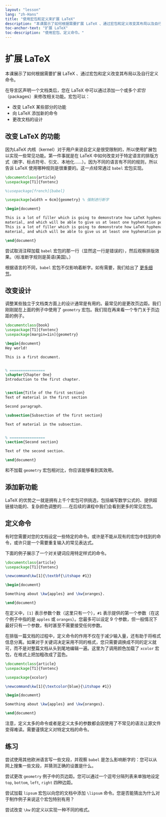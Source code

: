 ```yaml
---
layout: "lesson"
lang: "zh-Hans"
title: "使用宏包和定义来扩展 LaTeX"
description: "本课展示了如何根据需要扩展 LaTeX 、通过宏包和定义改变其布局以及自行定义命令。"
toc-anchor-text: "扩展 LaTeX"
toc-description: "使用宏包、定义命令。"
---
```


# 扩展 LaTeX

<span
  class="summary">本课展示了如何根据需要扩展 LaTeX 、通过宏包和定义改变其布局以及自行定义命令。</span>

在导言区声明一个文档类后，您在 LaTeX 中可以通过添加一个或多个*宏包*（packages）来修改相关功能。宏包可以：

- 改变 LaTeX 某些部分的功能
- 向 LaTeX 添加新的命令
- 更改文档的设计

## 改变 LaTeX 的功能

因为LaTeX 内核（kernel）对于用户来说自定义是很受限制的，所以使用扩展包以实现一些常见功能。第一件事就是在 LaTeX 中如何改变对于特定语言的排版方式（断字、标点符号、引文、本地化……）。因为不同的语言有不同的规则，所以告诉 LaTeX 使用哪种规则是很重要的。这一点经常通过 `babel` 宏包实现。

```latex
\documentclass{article}
\usepackage[T1]{fontenc}

%\usepackage[french]{babel}

\usepackage[width = 6cm]{geometry} % 强制进行断字

\begin{document}

This is a lot of filler which is going to demonstrate how LaTeX hyphenates
material, and which will be able to give us at least one hyphenation point.
This is a lot of filler which is going to demonstrate how LaTeX hyphenates
material, and which will be able to give us at least one hyphenation point.

\end{document}
```

尝试取消注释加载 `babel` 宏包的那一行（显然这一行是错误的），然后观察排版效果。（标准断字规则是英语(美国)。）

根据语言的不同，`babel` 宏包不仅影响着断字。如有需要，我们给出了 [更多细节](more-06)。

## 改变设计

调整某些独立于文档类方面上的设计通常是有用的。最常见的是更改页边距。我们刚刚就在上面的例子中使用了 `geometry` 宏包。我们现在再来看一个专门关于页边距的例子。

```latex
\documentclass{book}
\usepackage[T1]{fontenc}
\usepackage[margin=1in]{geometry}

\begin{document}
Hey world!

This is a first document.


% ================
\chapter{Chapter One}
Introduction to the first chapter.


\section{Title of the first section}
Text of material in the first section

Second paragraph.

\subsection{Subsection of the first section}

Text of material in the subsection.


% ================
\section{Second section}

Text of the second section.

\end{document}
```

和不加载 `geometry` 宏包相对比，你应该能够看到其效用。

## 添加新功能

LaTeX 的优势之一就是拥有上千个宏包可供挑选，包括编写数学公式的、提供超链接功能的、复杂颜色调整的……在后续的课程中我们会看到更多的常见宏包。

## 定义命令

有时您需要对您的文档设定一些特定的命令。或许是不能从现有的宏包中找到的命令，或许只是一个需要重复输入的常见表达式。

下面的例子展示了一个对关键词应用特定样式的命令。

```latex
\documentclass{article}
\usepackage[T1]{fontenc}

\newcommand\kw[1]{\textbf{\itshape #1}}

\begin{document}

Something about \kw{apples} and \kw{oranges}.

\end{document}
```

在定义中，`[1]` 表示参数个数（这里只有一个），`#1` 表示提供的第一个参数（在这个例子中指的是 `apples` 或 `oranges`）。您最多可以设定 9 个参数，但一般情况下最好只有一个参数，有时甚至不需要接受任何参数。

在排版一篇文档的过程中，定义命令的作用不仅在于减少输入量，还有助于将格式信息分离。如果对于关键词决定采用不同的格式，您只需要调换成不同的定义就可，而不是对整篇文档从头到尾地编辑一遍。这里为了调用颜色加载了 `xcolor` 宏包，在格式上把加粗改成了蓝色。

```latex
\documentclass{article}
\usepackage[T1]{fontenc}

\usepackage{xcolor}

\newcommand\kw[1]{\textcolor{blue}{\itshape #1}}

\begin{document}

Something about \kw{apples} and \kw{oranges}.

\end{document}
```

注意，定义太多的命令或者是定义太多的参数都会因使用了不常见的语法让源文件变得难读。需要谨慎定义对特定文档的命令。

## 练习

尝试使用其他欧洲语言写一些文段，并观察 `babel` 是怎么影响断字的：您可以从网上搜集一些文段，并猜测正确的设置是什么。

尝试更改 `geometry` 例子中的页边距。您可以通过一个逗号分隔列表来单独地设定 `top`, `bottom`, `left`, `right` 四种边距。

尝试加载 `lipsum` 宏包以向您的文档中添加 `\lipsum` 命令。您是否能猜出为什么对于制作例子来说这个宏包特别有用？

尝试改变 `\kw` 的定义以实现一种不同的格式。
